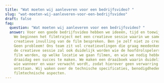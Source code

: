 ```yaml
---
title: "Wat moeten wij aanleveren voor een bedrijfsvideo? "
slug: "wat-moeten-wij-aanleveren-voor-een-bedrijfsvideo"
draft: false
faq:
  question: "Wat moeten wij aanleveren voor een bedrijfsvideo? "
  answer: Voor een goede bedrijfsvideo hebben we ideeën, tijd en toewijding nodig.
    We beginnen het filmtraject met een creatieve sessie waarin we samen de
    creatieve invulling van de film bespreken. Ben je zelf niet zo creatief?
    Geen probleem! Ons team zit vol creatievelingen die graag meedenken. Tijdens
    de creatieve sessie zal ook duidelijk worden wie de hoofdrolspelers van de
    film worden, op welke locatie we gaan filmen, en wie we nodig hebben om de
    draaidag een succes te maken. We maken een draaiboek waarin duidelijk staat
    wie wanneer en waar verwacht wordt, zodat hierover geen verwarring kan
    ontstaan. Wij waken over de technische specificaties, benodigdheden en alle
    filmtechnische aspecten.
---
```

